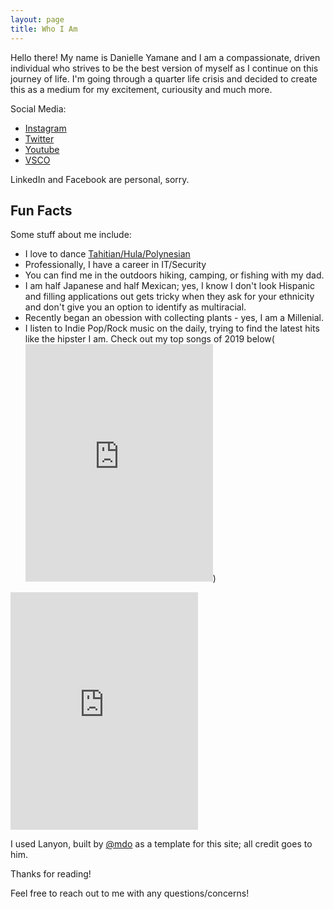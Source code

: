 ```yaml
---
layout: page
title: Who I Am
---
```


Hello there! My name is Danielle Yamane and I am a compassionate, driven individual who strives to be the best version of myself as I continue on this journey of life. I'm going through a quarter life crisis and decided to create this as a medium for my excitement, curiousity and much more.

Social Media:

* [Instagram](https://www.instagram.com/dkyamane/)
* [Twitter](https://twitter.com/msjapexican)
* [Youtube](https://www.youtube.com/user/msjapexican)
* [VSCO](https://vsco.co/yamanedk/images/1)

LinkedIn and Facebook are personal, sorry.

## Fun Facts

Some stuff about me include:

* I love to dance [Tahitian/Hula/Polynesian](https://www.youtube.com/channel/UCoBI6vU1CM_eXktlgXu-r1w/videos?disable_polymer=1)
* Professionally, I have a career in IT/Security
* You can find me in the outdoors hiking, camping, or fishing with my dad.
* I am half Japanese and half Mexican; yes, I know I don't look Hispanic and filling applications out gets tricky when they ask for your ethnicity and don't give you an option to identify as multiracial. 
* Recently began an obession with collecting plants - yes, I am a Millenial.
* I listen to Indie Pop/Rock music on the daily, trying to find the latest hits like the hipster I am. Check out my top songs of 2019 below(<iframe src="https://open.spotify.com/embed/playlist/37i9dQZF1Etj0EVW7xNQMf" width="300" height="380" frameborder="0" allowtransparency="true" allow="encrypted-media"></iframe>)
<iframe src="https://open.spotify.com/embed/playlist/37i9dQZF1Etj0EVW7xNQMf" width="300" height="380" frameborder="0" allowtransparency="true" allow="encrypted-media"></iframe>


I used Lanyon, built by [@mdo](https://twitter.com/mdo) as a template for this site; all credit goes to him.

Thanks for reading!


<p class="message">
  Feel free to reach out to me with any questions/concerns!
</p>